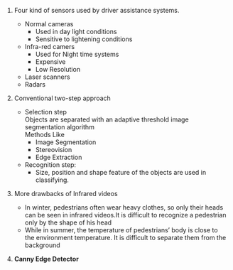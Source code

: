 1. Four kind of sensors used by driver assistance systems.
    * Normal cameras
        * Used in day light conditions
        * Sensitive to lightening conditions
    * Infra-red camers
        * Used for Night time systems
        * Expensive
        * Low Resolution
    * Laser scanners
    * Radars
    
2. Conventional two-step approach 
    * Selection step 
      <br />Objects are separated with an adaptive threshold image segmentation algorithm
      <br /> Methods Like
        * Image Segmentation
        * Stereovision
        * Edge Extraction
    * Recognition step:
        *  Size, position and shape feature of the objects are used in classifying. 
3. More drawbacks of Infrared videos
    * In winter, pedestrians often wear heavy clothes, so only their heads can be seen in infrared videos.It is difficult to recognize a pedestrian only by the shape of his head
    * While in summer, the temperature of pedestrians’ body is close to the environment temperature. It is difficult to separate them from the background

4. **Canny Edge Detector**
